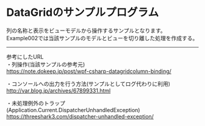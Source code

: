 # DataGridのサンプルプログラム

列の名称と表示をビューモデルから操作するサンプルとなります。  
Example002では当該サンプルのモデルとビューを切り離した処理を作成する。

---
参考にしたURL  
・列操作(当該サンプルの参考元)  
  https://note.dokeep.jp/post/wpf-csharp-datagridcolumn-binding/  

・コンソールへの出力を行う方法(サンプルとしてログ代わりに利用)  
  http://var.blog.jp/archives/67899331.html  

・未処理例外のトラップ(Application.Current.DispatcherUnhandledException)  
  https://threeshark3.com/dispatcher-unhandled-exception/  
